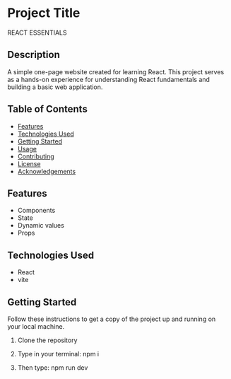 # Project Title

REACT ESSENTIALS

## Description

A simple one-page website created for learning React. This project serves as a hands-on experience for understanding React fundamentals and building a basic web application.

## Table of Contents

- [Features](#features)
- [Technologies Used](#technologies-used)
- [Getting Started](#getting-started)
- [Usage](#usage)
- [Contributing](#contributing)
- [License](#license)
- [Acknowledgements](#acknowledgements)

## Features

- Components
- State
- Dynamic values
- Props

## Technologies Used

- React
- vite

## Getting Started

Follow these instructions to get a copy of the project up and running on your local machine.

1. Clone the repository

2. Type in your terminal: npm i

3. Then type: npm run dev
